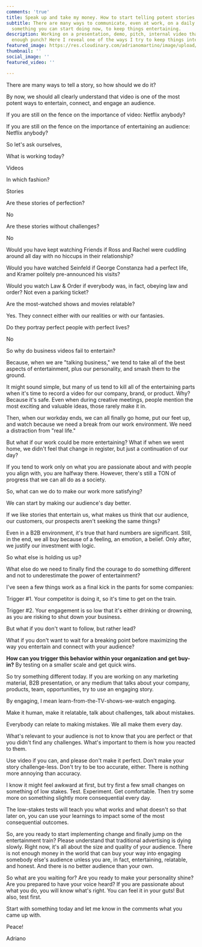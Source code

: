 ```yaml
---
comments: 'true'
title: Speak up and take my money. How to start telling potent stories.
subtitle: There are many ways to communicate, even at work, on a daily basis. Here’s
  something you can start doing now, to keep things entertaining.
description: Working on a presentation, demo, pitch, internal video that doesn’t have
  enough punch? Here I reveal one of the ways I try to keep things interesting.
featured_image: https://res.cloudinary.com/adrianomartino/image/upload/v1555990768/adrianomartinocom/photo_selection/c7j2nxiejhhchjxeorrf.jpg
thumbnail: ''
social_image: ''
featured_video: ''

---
```

There are many ways to tell a story, so how should we do it?

By now, we should all clearly understand that video is one of the most potent ways to entertain, connect, and engage an audience.

If you are still on the fence on the importance of video: Netflix anybody?

If you are still on the fence on the importance of entertaining an audience: Netflix anybody?

So let's ask ourselves,

What is working today?

Videos

In which fashion?

Stories

Are these stories of perfection?

No

Are these stories without challenges?

No

Would you have kept watching Friends if Ross and Rachel were cuddling around all day with no hiccups in their relationship?

Would you have watched Seinfeld if George Constanza had a perfect life, and Kramer politely pre-announced his visits?

Would you watch Law & Order if everybody was, in fact, obeying law and order? Not even a parking ticket?

Are the most-watched shows and movies relatable?

Yes. They connect either with our realities or with our fantasies.

Do they portray perfect people with perfect lives?

No

  
So why do business videos fail to entertain?

  
Because, when we are "talking business," we tend to take all of the best aspects of entertainment, plus our personality, and smash them to the ground.

  
It might sound simple, but many of us tend to kill all of the entertaining parts when it's time to record a video for our company, brand, or product. Why? Because it's safe. Even when during creative meetings, people mention the most exciting and valuable ideas, those rarely make it in.

  
Then, when our workday ends, we can all finally go home, put our feet up, and watch <fill in the blank entertaining show> because we need a break from our work environment. We need a distraction from "real life."

But what if our work could be more entertaining? What if when we went home, we didn't feel that change in register, but just a continuation of our day?

If you tend to work only on what you are passionate about and with people you align with, you are halfway there. However, there's still a TON of progress that we can all do as a society.

So, what can we do to make our work more satisfying?

We can start by making our audience's day better.

If we like stories that entertain us, what makes us think that our audience, our customers, our prospects aren't seeking the same things?

  
Even in a B2B environment, it's true that hard numbers are significant. Still, in the end, we all buy because of a feeling, an emotion, a belief. Only after, we justify our investment with logic.

  
So what else is holding us up?

What else do we need to finally find the courage to do something different and not to underestimate the power of entertainment?

  
I've seen a few things work as a final kick in the pants for some companies:

  
Trigger #1. Your competitor is doing it, so it's time to get on the train.

  
Trigger #2. Your engagement is so low that it's either drinking or drowning, as you are risking to shut down your business.

  
But what if you don't want to follow, but rather lead?

  
What if you don't want to wait for a breaking point before maximizing the way you entertain and connect with your audience?

  
**How can you trigger this behavior within your organization and get buy-in?** By testing on a smaller scale and get quick wins.

  
So try something different today. If you are working on any marketing material, B2B presentation, or any medium that talks about your company, products, team, opportunities, try to use an engaging story.

  
By engaging, I mean learn-from-the-TV-shows-we-watch engaging.

  
Make it human, make it relatable, talk about challenges, talk about mistakes.

  
Everybody can relate to making mistakes. We all make them every day.

  
What's relevant to your audience is not to know that you are perfect or that you didn't find any challenges. What's important to them is how you reacted to them.

  
Use video if you can, and please don't make it perfect. Don't make your story challenge-less. Don't try to be too accurate, either. There is nothing more annoying than accuracy.

  
I know it might feel awkward at first, but try first a few small changes on something of low stakes. Test. Experiment. Get comfortable. Then try some more on something slightly more consequential every day.

  
The low-stakes tests will teach you what works and what doesn't so that later on, you can use your learnings to impact some of the most consequential outcomes.

  
So, are you ready to start implementing change and finally jump on the entertainment train? Please understand that traditional advertising is dying slowly. Right now, it's all about the size and quality of your audience. There is not enough money in the world that can buy your way into engaging somebody else's audience unless you are, in fact, entertaining, relatable, and honest. And there is no better audience than your own.

  
So what are you waiting for? Are you ready to make your personality shine? Are you prepared to have your voice heard? If you are passionate about what you do, you will know what's right. You can feel it in your guts! But also, test first.

  
Start with something today and let me know in the comments what you came up with.

  
Peace!

Adriano